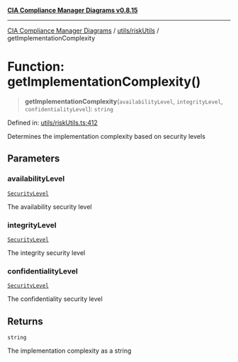 [**CIA Compliance Manager Diagrams v0.8.15**](../../../README.md)

***

[CIA Compliance Manager Diagrams](../../../modules.md) / [utils/riskUtils](../README.md) / getImplementationComplexity

# Function: getImplementationComplexity()

> **getImplementationComplexity**(`availabilityLevel`, `integrityLevel`, `confidentialityLevel`): `string`

Defined in: [utils/riskUtils.ts:412](https://github.com/Hack23/cia-compliance-manager/blob/50a3bb1fa64948444e36c06fee075b5043350db0/src/utils/riskUtils.ts#L412)

Determines the implementation complexity based on security levels

## Parameters

### availabilityLevel

[`SecurityLevel`](../../../types/cia/type-aliases/SecurityLevel.md)

The availability security level

### integrityLevel

[`SecurityLevel`](../../../types/cia/type-aliases/SecurityLevel.md)

The integrity security level

### confidentialityLevel

[`SecurityLevel`](../../../types/cia/type-aliases/SecurityLevel.md)

The confidentiality security level

## Returns

`string`

The implementation complexity as a string

